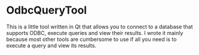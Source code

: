 # OdbcQueryTool

This is a little tool written in Qt that allows you to connect to a database that supports ODBC, execute queries and view their results. I wrote it mainly because most other tools are cumbersome to use if all you need is to execute a query and view its results.

